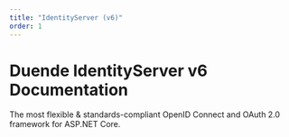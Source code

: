 ```yaml
---
title: "IdentityServer (v6)"
order: 1
---
```


# Duende IdentityServer v6 Documentation
The most flexible & standards-compliant OpenID Connect and OAuth 2.0 framework for ASP.NET Core.


